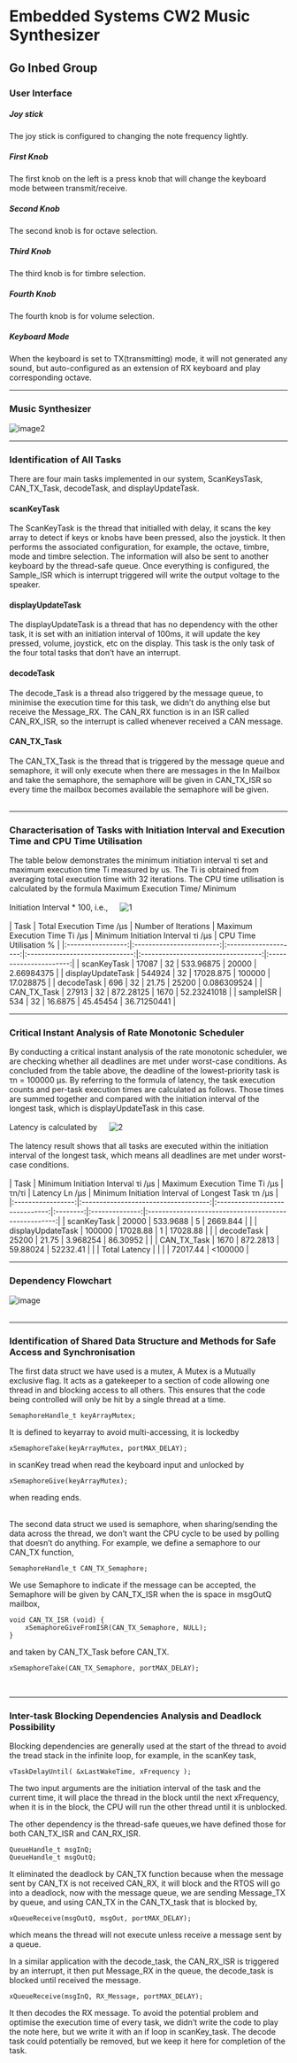 # **Embedded Systems CW2 Music Synthesizer**
## Go Inbed Group


### User Interface   

##### Joy stick
The joy stick is configured to changing the note frequency lightly.   
##### First Knob
The first knob on the left is a press knob that will change the keyboard mode between transmit/receive.   
##### Second Knob
The second knob is for octave selection.   
##### Third Knob
The third knob is for timbre selection.   
##### Fourth Knob
The fourth knob is for volume selection.   
##### Keyboard Mode
When the keyboard is set to TX(transmitting) mode, it will not generated any sound, but auto-configured as an extension of RX keyboard and play corresponding octave.   

---   
### Music Synthesizer
![image2](https://github.com/shl2019/EmbeddedCW2/blob/main/Music%20Synthesizer.png)
<br/>

---   

### Identification of All Tasks   

There are four main tasks implemented in our system, ScanKeysTask, CAN_TX_Task, decodeTask, and displayUpdateTask.   

#### scanKeyTask   
The ScanKeyTask is the thread that initialled with delay, it scans the key array to detect if keys or knobs have been pressed, also the joystick. It then performs the associated configuration, for example, the octave, timbre, mode and timbre selection. The information will also be sent to another keyboard by the thread-safe queue. Once everything is configured, the Sample_ISR which is interrupt triggered will write the output voltage to the speaker.

#### displayUpdateTask   
The displayUpdateTask is a thread that has no dependency with the other task, it is set with an initiation interval of 100ms, it will update the key pressed, volume, joystick, etc on the display. This task is the only task of the four total tasks that don’t have an interrupt.   

#### decodeTask   
The decode_Task is a thread also triggered by the message queue, to minimise the execution time for this task, we didn’t do anything else but receive the Message_RX. The CAN_RX function is in an ISR called CAN_RX_ISR, so the interrupt is called whenever received a CAN message.   

#### CAN_TX_Task   
The CAN_TX_Task is the thread that is triggered by the message queue and semaphore, it will only execute when there are messages in the In Mailbox and take the semaphore, the semaphore will be given in CAN_TX_ISR so every time the mailbox becomes available the semaphore will be given.   
<br/>

---   

### Characterisation of Tasks with Initiation Interval and Execution Time and CPU Time Utilisation

The table below demonstrates the minimum initiation interval τi set and maximum execution time Ti measured by us. The Ti is obtained from averaging total execution time with 32 iterations. The CPU time utilisation is calculated by the formula Maximum Execution Time/ Minimum   
<br/>
Initiation Interval * 100, i.e., &emsp; ![1](http://latex.codecogs.com/svg.latex?Utilisation=\frac{T_i}{\tau_i}*100)   
<br/>
|        Task       | Total Execution Time /μs | Number of Iterations | Maximum Execution Time Ti  /μs | Minimum Initiation Interval τi /μs | CPU Time Utilisation % |
|:-----------------:|:------------------------:|:--------------------:|:------------------------------:|:----------------------------------:|:----------------------:|
|    scanKeyTask    |           17087          |          32          |            533.96875           |                20000               |       2.66984375       |
| displayUpdateTask |          544924          |          32          |            17028.875           |               100000               |        17.028875       |
|     decodeTask    |            696           |          32          |              21.75             |                25200               |       0.086309524      |
|    CAN_TX_Task    |           27913          |          32          |            872.28125           |                1670                |       52.23241018      |
|     sampleISR     |            534           |          32          |             16.6875            |              45.45454              |       36.71250441      |
<br/>

---   

### Critical Instant Analysis of Rate Monotonic Scheduler
By conducting a critical instant analysis of the rate monotonic scheduler, we are checking whether all deadlines are met under worst-case conditions. As concluded from the table above, the deadline of the lowest-priority task is τn = 100000 μs. By referring to the formula of latency, the task execution counts and per-task execution times are calculated as follows. Those times are summed together and compared with the initiation interval of the longest task, which is displayUpdateTask in this case.<br/>  
Latency is calculated by &emsp; ![2](http://latex.codecogs.com/svg.latex?Ln=\sum_{i}\frac{\tau_n}{\tau_i}T_i)  
<br/>
The latency result shows that all tasks are executed within the initiation interval of the longest task, which means all deadlines are met under worst-case conditions.   
<br/>
|        Task       | Minimum Initiation Interval τi   /μs | Maximum Execution Time Ti  /μs |   τn/τi  | Latency Ln /μs | Minimum Initiation Interval of   Longest Task τn /μs |
|:-----------------:|:------------------------------------:|:------------------------------:|:--------:|:--------------:|:----------------------------------------------------:|
|    scanKeyTask    |                 20000                |            533.9688            |     5    |    2669.844    |                                                      |
| displayUpdateTask |                100000                |            17028.88            |     1    |    17028.88    |                                                      |
|     decodeTask    |                 25200                |              21.75             | 3.968254 |    86.30952    |                                                      |
|    CAN_TX_Task    |                 1670                 |            872.2813            | 59.88024 |    52232.41    |                                                      |
|   Total Latency   |                                      |                                |          |    72017.44    |                        <100000                       |
<br/>

---   

### Dependency Flowchart   
   
![image](https://github.com/shl2019/EmbeddedCW2/blob/main/Flow%20Chart.png)   
<br/>

---   

### Identification of Shared Data Structure and Methods for Safe Access and Synchronisation   

The first data struct we have used is a mutex, A Mutex is a Mutually exclusive flag. It acts as a gatekeeper to a section of code allowing one thread in and blocking access to all others. This ensures that the code being controlled will only be hit by a single thread at a time.   

```
SemaphoreHandle_t keyArrayMutex;   
```

It is defined to keyarray to avoid multi-accessing, it is lockedby   

```
xSemaphoreTake(keyArrayMutex, portMAX_DELAY);   
```

in scanKey tread when read the keyboard input and unlocked by   

```
xSemaphoreGive(keyArrayMutex);   
```

when reading ends.  
<br/>

The second data struct we used is semaphore, when sharing/sending the data across the thread, we don’t want the CPU cycle to be used by polling that doesn’t do anything. For example, we define a semaphore to our CAN_TX function,   

```
SemaphoreHandle_t CAN_TX_Semaphore;
```

 We use Semaphore to indicate if the message can be accepted, the Semaphore will be given by CAN_TX_ISR when the is space in msgOutQ mailbox,   

```
void CAN_TX_ISR (void) {
    xSemaphoreGiveFromISR(CAN_TX_Semaphore, NULL);
}
```

and taken by  CAN_TX_Task before CAN_TX.   

```
xSemaphoreTake(CAN_TX_Semaphore, portMAX_DELAY);
```
<br/>

---   

### Inter-task Blocking Dependencies Analysis and Deadlock Possibility   

Blocking dependencies are generally used at the start of the thread to avoid the tread stack in the infinite loop, for example, in the scanKey task,   
```
vTaskDelayUntil( &xLastWakeTime, xFrequency );
```
The two input arguments are the initiation interval of the task and the current time, it will place the thread in the block until the next xFrequency, when it is in the block, the CPU will run the other thread until it is unblocked.   

The other dependency is the thread-safe queues,we have defined those for both CAN_TX_ISR and CAN_RX_ISR.    
```
QueueHandle_t msgInQ;
QueueHandle_t msgOutQ;
```
It eliminated the deadlock by CAN_TX function because when the message sent by CAN_TX is not received CAN_RX, it will block and the RTOS will go into a deadlock, now with the message queue, we are sending Message_TX by queue, and using CAN_TX in the CAN_TX_task that is blocked by,   
```
xQueueReceive(msgOutQ, msgOut, portMAX_DELAY);
```
which means the thread will not execute unless receive a message sent by a queue.    

In a similar application with the decode_task, the CAN_RX_ISR is triggered by an interrupt, it then put Message_RX in the queue, the decode_task is blocked until received the message.   
```
xQueueReceive(msgInQ, RX_Message, portMAX_DELAY);
```
It then decodes the RX message. To avoid the potential problem and optimise the execution time of every task, we didn’t write the code to play the note here, but we write it with an if loop in scanKey_task. The decode task could potentially be removed, but we keep it here for completion of the task.   
<br/>
